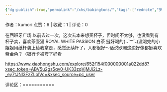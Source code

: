 ```yaml
---
{"dg-publish":true,"permalink":"/xhs/babingtons/","tags":["rednote","罗马"],"created":"2025-03-17T21:56:20.608+08:00","updated":"2025-03-17T21:57:31.252+08:00"}
---
```


作者：kumori
点赞：6   |   收藏：1   |   评论：0

在西班牙广场
以前去过一次，这次去本来想买杯子，但时间不太够，也没看到有杯子卖，喜欢茶壶猫
ROYAL WHITE PASSION 白茶 挺好喝的( ᎔˘꒳˘᎔)没喝完的小姐姐用纸杯装上给我拿走，感觉还续杯了，人都很好～话说欧洲这边好像都挺喜欢紫金色？（银行卡被夸了好看

https://www.xiaohongshu.com/explore/652f154f000000001a022dd8?xsec_token=ABV5u2gs5qv0-UK33zqVjMJj2Lz-_ey7tJNI3FzZLolVc=&xsec_source=pc_user

评论区：===========

